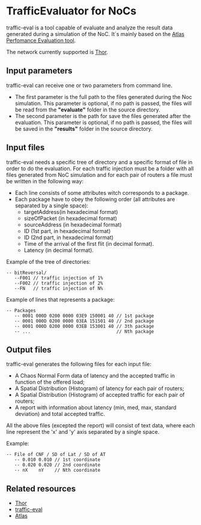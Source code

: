 TrafficEvaluator for NoCs
====

traffic-eval is a tool capable of evaluate and analyze the result data generated during a simulation of the NoC. 
It´s mainly based on the [Atlas Perfomance Evaluation tool](https://corfu.pucrs.br/redmine/projects/atlas/wiki/Performance_Evaluation).

The network currently supported is [Thor](https://github.com/LaNoC-UFC/NoCThor).

## Input parameters
traffic-eval can receive one or two parameters from command line.
* The first parameter is the full path to the files generated during the Noc simulation. This parameter is optional, 
if no path is passed, the files will be read from the __"evaluate"__ folder in the source directory. 
* The second parameter is the path for save the files generated after the evaluation. This parameter is optional, 
if no path is passed, the files will be saved in the __"results"__ folder in the source directory.

## Input files
traffic-eval needs a specific tree of directory and a specific format of file in order to do the evaluation.
For each traffic injection must be a folder with all files generated from NoC simulation and for each pair of routers
a file must be written in the following way:
* Each line consists of some attributes witch corresponds to a package.
* Each package have to obey the following order (all attributes are separated by a single space):
  * targetAddress(in hexadecimal format)
  * sizeOfPacket (in hexadecimal format)
  * sourceAddress (in hexadecimal format)
  * ID (1st part, in hexadecimal format)
  * ID (2nd part, in hexadecimal format)
  * Time of the arrival of the first flit (in decimal format).
  * Latency (in decimal format).
 
Example of the tree of directories: 
    
    -- bitReversal/
       --F001 // traffic injection of 1%
       --F002 // traffic injection of 2%     
       --FN   // traffic injection of N%

Example of lines that represents a package:

    -- Packages
       -- 0001 000D 0200 0000 03E9 150001 40 // 1st package
       -- 0001 000D 0200 0000 03EA 151501 40 // 2nd package    
       -- 0001 000D 0200 0000 03EB 153001 40 // 3th package
       -- ...                                // Nth package

## Output files

traffic-eval generates the following files for each input file:
* A Chaos Normal Form data of latency and the accepted traffic in function of the offered load;
* A Spatial Distribution (Histogram) of latency for each pair of routers;  
* A Spatial Distribution (Histogram) of accepted traffic for each pair of routers;
* A report with information about latency (min, med, max, standard deviation) and total accepted traffic.

All the above files (excepted the report) will consist of text data, where each line represent the 'x' and 'y' axis
separated by a single space.

Example:

    -- File of CNF / SD of Lat / SD of AT
       -- 0.010 0.010 // 1st coordinate
       -- 0.020 0.020 // 2nd coordinate
       -- nX    nY    // Nth coordinate
       

## Related resources
* [Thor](https://github.com/LaNoC-UFC/NoCThor)
* [traffic-eval](https://github.com/LaNoC-UFC/traffic-eval)
* [Atlas](https://corfu.pucrs.br/redmine/projects/atlas)